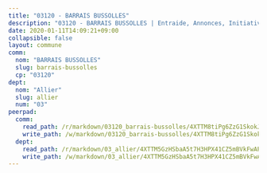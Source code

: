 ```yaml
---
title: "03120 - BARRAIS BUSSOLLES"
description: "03120 - BARRAIS BUSSOLLES | Entraide, Annonces, Initiatives"
date: 2020-01-11T14:09:21+09:00
collapsible: false
layout: commune
comm:
  nom: "BARRAIS BUSSOLLES"
  slug: barrais-bussolles
  cp: "03120"
dept:
  nom: "Allier"
  slug: allier
  num: "03"
peerpad:
  comm:
    read_path: /r/markdown/03120_barrais-bussolles/4XTTM8tiPg6ZzG1SkokJR2h661pXL9Hie4kMmTkctRpZgiMoa
    write_path: /w/markdown/03120_barrais-bussolles/4XTTM8tiPg6ZzG1SkokJR2h661pXL9Hie4kMmTkctRpZgiMoa-K3TgUQU8Z93XiUMJWiQZ1Uz3cPyeEzFcKyGnp6NKgasqpGceJCrWLTUuZ8QrwJ5wzf7dHeAHKTfeaSfmAqsYRbosqYdKKbKsPfSkZEukUp5yk8o8BtKX3aNymJT7JhuNer6vZcNQ
  dept:
    read_path: /r/markdown/03_allier/4XTTM5GzHSbaA5t7H3HPX41CZ5mBVkFwAP4hDd5RoBY2JsEAy
    write_path: /w/markdown/03_allier/4XTTM5GzHSbaA5t7H3HPX41CZ5mBVkFwAP4hDd5RoBY2JsEAy-K3TgTfK63S9nh1XDKRdQM5CC7MJ5PWSrKVUCPKbSrFQ3cakeCH8tQGdUR9DTAz4uGC38FSNg947MKdwTpPPt11GSCbnkNPZdBTNtwdL7kw34FMS1ADZJRkGgd1Xx6qPUaEUtuBP3
---
```


